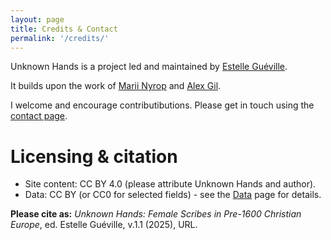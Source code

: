 ```yaml
---
layout: page
title: Credits & Contact
permalink: '/credits/'
---
```


Unknown Hands is a project led and maintained by [Estelle Guéville](https://estellegueville.com).

It builds upon the work of [Marii Nyrop](https://marii.info/) and [Alex Gil](https://github.com/elotroalex).

I welcome and encourage contributibutions. Please get in touch using the [contact page](/contact).

# Licensing & citation
  - Site content: CC BY 4.0 (please attribute Unknown Hands and author).
  - Data: CC BY (or CC0 for selected fields) - see the [Data](/data) page for details.

**Please cite as:**
*Unknown Hands: Female Scribes in Pre-1600 Christian Europe*, ed. Estelle Guéville, v.1.1 (2025), URL.
